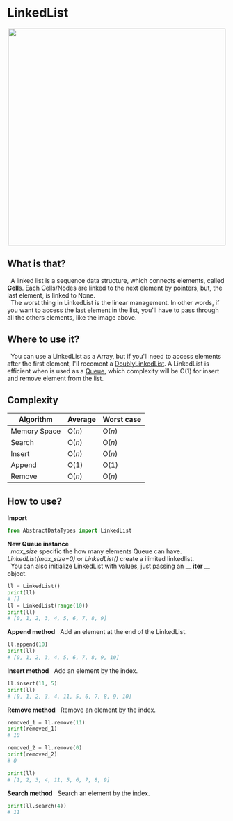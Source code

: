 # LinkedList

<p align="center">
  <img src="https://miro.medium.com/max/1200/1*iMYmkYDCSrXXdwpbqm-ekA.jpeg" width=500>
</p>


## What is that?
&nbsp; A linked list is a sequence data structure, which connects elements, called **Cell**s. Each Cells/Nodes are linked to the next element by pointers, but, the last element, is linked to None.  
&nbsp; The worst thing in LinkedList is the linear management. In other words, if you want to access the last element in the list, you'll have to pass through all the others elements, like the image above.

## Where to use it?
&nbsp; You can use a LinkedList as a Array, but if you'll need to access elements after the first element, I'll recoment a [DoublyLinkedList](https://github.com/senavs/AbstractDataTypes/edit/master/doubly_linked_list/). A LinkedList is efficient when is used as a [Queue](https://github.com/senavs/AbstractDataTypes/edit/master/queue/), which complexity will be O(1) for insert and remove element from the list.

## Complexity
| Algorithm | Average | Worst case |
| -- | -- | -- |
| Memory Space | O(*n*) | O(*n*) |
| Search | O(*n*) | O(*n*) |
| Insert | O(*n*) | O(*n*) |
| Append | O(1) | O(1) |
| Remove | O(*n*) | O(*n*) |

## How to use?
**Import**
``` python
from AbstractDataTypes import LinkedList
```

**New Queue instance**  
&nbsp; *max_size* specific the how many elements Queue can have. *LinkedList(max_size=0)* or *LinkedList()* create a ilimited linkedlist.  
&nbsp; You can also initialize LinkedList with values, just passing an **__ iter __** object.  
``` python
ll = LinkedList()
print(ll)
# []
ll = LinkedList(range(10))
print(ll)
# [0, 1, 2, 3, 4, 5, 6, 7, 8, 9]
```

**Append method**
&nbsp; Add an element at the end of the LinkedList.  
``` python
ll.append(10)
print(ll)
# [0, 1, 2, 3, 4, 5, 6, 7, 8, 9, 10]
```

**Insert method**
&nbsp; Add an element by the index.  
``` python
ll.insert(11, 5)
print(ll)
# [0, 1, 2, 3, 4, 11, 5, 6, 7, 8, 9, 10]
```

**Remove method**
&nbsp; Remove an element by the index.  
``` python
removed_1 = ll.remove(11)
print(removed_1)
# 10

removed_2 = ll.remove(0)
print(removed_2)
# 0

print(ll)
# [1, 2, 3, 4, 11, 5, 6, 7, 8, 9]
```

**Search method**
&nbsp; Search an element by the index.  
``` python
print(ll.search(4))
# 11
```
